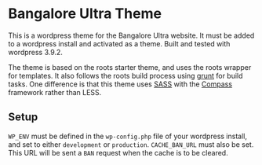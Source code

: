 Bangalore Ultra Theme
=====================
This is a wordpress theme for the Bangalore Ultra website. It must be added to a wordpress install and activated as a theme. Built and tested with wordpress 3.9.2.

The theme is based on the roots starter theme, and uses the roots wrapper for templates. It also follows the roots build process using [grunt](http://gruntjs.com/) for build tasks. One difference is that this theme uses [SASS](http://sass-lang.com/) with the [Compass](http://compass-style.org/) framework rather than LESS.

Setup
-----
`WP_ENV` must be defined in the `wp-config.php` file of your wordpress install, and set to either `development` or `production`. `CACHE_BAN_URL` must also be set. This URL will be sent a `BAN` request when the cache is to be cleared.